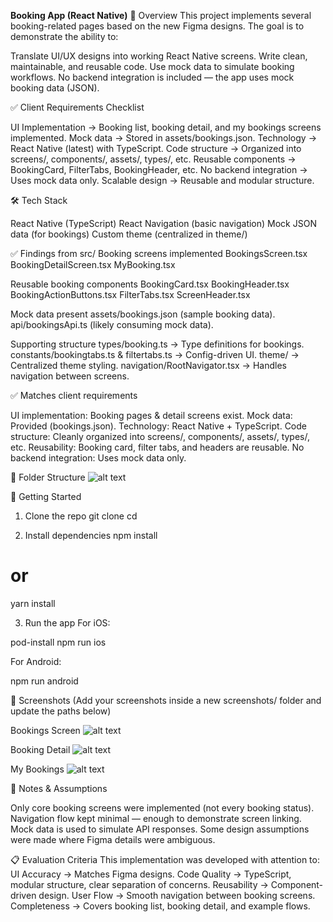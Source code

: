 **Booking App (React Native)**
📌 Overview
This project implements several booking-related pages based on the new Figma designs. The goal is to demonstrate the ability to:


Translate UI/UX designs into working React Native screens.
Write clean, maintainable, and reusable code.
Use mock data to simulate booking workflows.
No backend integration is included — the app uses mock booking data (JSON).


✅ Client Requirements Checklist

 UI Implementation → Booking list, booking detail, and my bookings screens implemented.
 Mock data → Stored in assets/bookings.json.
 Technology → React Native (latest) with TypeScript.
 Code structure → Organized into screens/, components/, assets/, types/, etc.
 Reusable components → BookingCard, FilterTabs, BookingHeader, etc.
 No backend integration → Uses mock data only.
 Scalable design → Reusable and modular structure.



🛠 Tech Stack

React Native (TypeScript)
React Navigation (basic navigation)
Mock JSON data (for bookings)
Custom theme (centralized in theme/)


✅ Findings from src/
Booking screens implemented
BookingsScreen.tsx
BookingDetailScreen.tsx
MyBooking.tsx

Reusable booking components
BookingCard.tsx
BookingHeader.tsx
BookingActionButtons.tsx
FilterTabs.tsx
ScreenHeader.tsx

Mock data present
assets/bookings.json (sample booking data).
api/bookingsApi.ts (likely consuming mock data).

Supporting structure
types/booking.ts → Type definitions for bookings.
constants/bookingtabs.ts & filtertabs.ts → Config-driven UI.
theme/ → Centralized theme styling.
navigation/RootNavigator.tsx → Handles navigation between screens.

✅ Matches client requirements

UI implementation: Booking pages & detail screens exist.
Mock data: Provided (bookings.json).
Technology: React Native + TypeScript.
Code structure: Cleanly organized into screens/, components/, assets/, types/, etc.
Reusability: Booking card, filter tabs, and headers are reusable.
No backend integration: Uses mock data only.


📂 Folder Structure
![alt text](image.png)


🚀 Getting Started
1. Clone the repo
git clone <your-repo-url>
cd <project-folder>

2. Install dependencies
npm install
# or
yarn install

3. Run the app
For iOS:

pod-install
npm run ios

For Android:

npm run android


📱 Screenshots
(Add your screenshots inside a new screenshots/ folder and update the paths below)

Bookings Screen
![alt text](Avaialblebooking.png)

Booking Detail
![alt text](bookingDetails.png)

My Bookings
![alt text](Mybooking.png)

🔑 Notes & Assumptions

Only core booking screens were implemented (not every booking status).
Navigation flow kept minimal — enough to demonstrate screen linking.
Mock data is used to simulate API responses.
Some design assumptions were made where Figma details were ambiguous.

📋 Evaluation Criteria
This implementation was developed with attention to:
UI Accuracy → Matches Figma designs.
Code Quality → TypeScript, modular structure, clear separation of concerns.
Reusability → Component-driven design.
User Flow → Smooth navigation between booking screens.
Completeness → Covers booking list, booking detail, and example flows.
